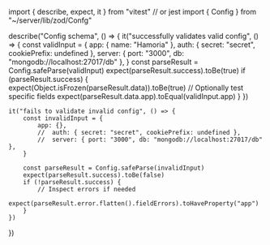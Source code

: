 import { describe, expect, it } from "vitest" // or jest
import { Config } from "~/server/lib/zod/Confg"

describe("Config schema", () => {
	it("successfully validates valid config", () => {
		const validInput = {
			app: { name: "Hamoria" },
			auth: { secret: "secret", cookiePrefix: undefined },
			server: { port: "3000", db: "mongodb://localhost:27017/db" },
		}
		const parseResult = Config.safeParse(validInput)
		expect(parseResult.success).toBe(true)
		if (parseResult.success) {
			expect(Object.isFrozen(parseResult.data)).toBe(true)
			// Optionally test specific fields
			expect(parseResult.data.app).toEqual(validInput.app)
		}
	})

	it("fails to validate invalid config", () => {
		const invalidInput = {
			app: {},
			// 	auth: { secret: "secret", cookiePrefix: undefined },
			// 	server: { port: "3000", db: "mongodb://localhost:27017/db" },
		}

		const parseResult = Config.safeParse(invalidInput)
		expect(parseResult.success).toBe(false)
		if (!parseResult.success) {
			// Inspect errors if needed
			expect(parseResult.error.flatten().fieldErrors).toHaveProperty("app")
		}
	})
})
